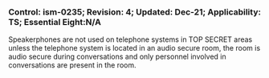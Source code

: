 ### Control: ism-0235; Revision: 4; Updated: Dec-21; Applicability: TS; Essential Eight:N/A
<p>Speakerphones are not used on telephone systems in TOP SECRET areas unless the telephone system is located in an audio secure room, the room is audio secure during conversations and only personnel involved in conversations are present in the room.</p>